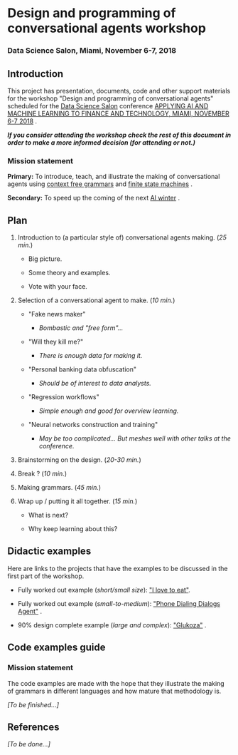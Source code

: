 # Design and programming of conversational agents workshop
### Data Science Salon, Miami, November 6-7, 2018

## Introduction

This project has presentation, documents, code and other support materials 
for the workshop "Design and programming of conversational agents" scheduled
for the 
[Data Science Salon](https://datascience.salon)
conference 
[APPLYING AI AND MACHINE LEARNING TO FINANCE AND TECHNOLOGY, MIAMI, NOVEMBER 6-7 2018](https://datascience.salon/miami11-18/)
.

***If you consider attending the workshop check the rest of this document in order to
make a more informed decision (for attending or not.)***
 
### Mission statement

**Primary:** To introduce, teach, and illustrate the making of conversational agents 
using 
[context free grammars](https://en.wikipedia.org/wiki/Context-free_grammar)
and 
[finite state machines](https://en.wikipedia.org/wiki/Finite-state_machine)
.

**Secondary:** To speed up the coming of the next 
[AI winter](https://en.wikipedia.org/wiki/AI_winter)
.

## Plan

1. Introduction to (a particular style of) conversational agents making. (*25 min.*)

   - Big picture.
  
   - Some theory and examples.
   
   - Vote with your face.
  
2. Selection of a conversational agent to make. (*10 min.*)

   - "Fake news maker"
   
     - *Bombastic and "free form"...*
  
   - "Will they kill me?"
   
     - *There is enough data for making it.*
  
   - "Personal banking data obfuscation"
   
     - *Should be of interest to data analysts.*
   
   - "Regression workflows"
   
     - *Simple enough and good for overview learning.*
   
   - "Neural networks construction and training"
   
     - *May be too complicated... But meshes well with other talks at the conference.* 
   
3. Brainstorming on the design. (*20-30 min.*)

4. Break ? (*10 min.*)

5. Making grammars. (*45 min.*)

6. Wrap up / putting it all together. (*15 min.*) 
 
   - What is next?
   
   - Why keep learning about this?


## Didactic examples

Here are links to the projects that have the examples to be discussed in the first part of the workshop.

- Fully worked out example (*short/small size*):
["I love to eat"](https://mathematica.stackexchange.com/a/110129/34008).

- Fully worked out example (*small-to-medium*): 
["Phone Dialing Dialogs Agent"](https://github.com/antononcube/ConversationalAgents/tree/master/Projects/PhoneDialingDialogsAgent)
.

- 90% design complete example (*large and complex*):
["Glukoza"](https://github.com/antononcube/ConversationalAgents/tree/master/Projects/Glukoza)
.


## Code examples guide

### Mission statement

The code examples are made with the hope that they illustrate the making of grammars
in different languages and how mature that methodology is.

*\[To be finished...\]*

## References

*\[To be done...\]*